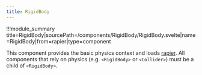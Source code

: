 ```yaml
---
title: RigidBody
---
```


<script lang="ts">
import Wrapper from '$examples/rapier/rigid-body/Wrapper.svelte'
</script>

!!!module_summary title=RigidBody|sourcePath=/components/RigidBody/RigidBody.svelte|name=RigidBody|from=rapier|type=component

This component provides the basic physics context and loads [rapier](https://rapier.rs/). All components that rely on physics (e.g. `<RigidBody>` or `<Collider>`) must be a child of `<RigidBody>`.

<ExampleWrapper>
  <Wrapper />
</ExampleWrapper>
<!--
&&&code_wrapper
@[code svelte|title=Wrapper.svelte](../../examples/rapier/RigidBody/Wrapper.svelte)
@[code svelte|title=Scene.svelte](../../examples/rapier/RigidBody/Scene.svelte)
@[code svelte|title=Door.svelte](../../examples/rapier/RigidBody/Door.svelte)
@[code svelte|title=Player.svelte](../../examples/rapier/RigidBody/Player.svelte)
@[code svelte|title=Ground.svelte](../../examples/rapier/RigidBody/Ground.svelte)
&&& -->
